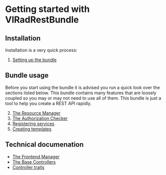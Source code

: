 Getting started with VlRadRestBundle
====================================

## Installation

Installation is a very quick process:

1. [Setting up the bundle](1-setting_up.md)

## Bundle usage

Before you start using the bundle it is advised you run a quick look over the sections listed below.
This bundle contains many features that are loosely coupled so you may or may not need to use all of
them. This bundle is just a tool to help you create a REST API rapidly.

2. [The Resource Manager](2-resource_manager.md)
3. [The Authorization Checker](3-authorization_checker.md)
4. [Registering services](4-services.md)
5. [Creating templates](5-templates.md)


## Technical documenation

- [The Frontend Manager](tech-frontend_manager.md)
- [The Base Controllers](tech-controller.md)
- [Controller traits](tech-traits.md)
